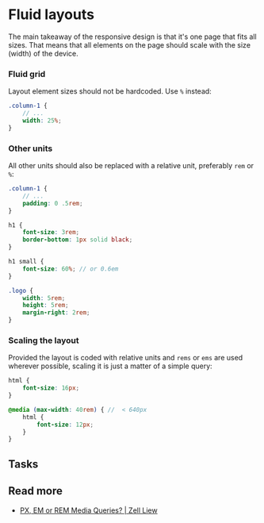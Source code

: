 # Fluid layouts

The main takeaway of the responsive design is that it's one page that fits all sizes.
That means that all elements on the page should scale with the size (width) of the device.

### Fluid grid

Layout element sizes should not be hardcoded. Use `%` instead:

```scss
.column-1 {
    // ...
    width: 25%;
}
```

### Other units

All other units should also be replaced with a relative unit, preferably `rem` or `%`:

```scss
.column-1 {
    // ...
    padding: 0 .5rem;
}

h1 {
    font-size: 3rem;
    border-bottom: 1px solid black;
}

h1 small {
    font-size: 60%; // or 0.6em
}

.logo {
    width: 5rem;
    height: 5rem;
    margin-right: 2rem;
}
```

### Scaling the layout

Provided the layout is coded with relative units and `rems` or `ems` are used wherever possible, scaling it is just a matter of a simple query:

```scss
html {
    font-size: 16px;
}

@media (max-width: 40rem) { //  < 640px
    html {
        font-size: 12px;
    }
}
```

## Tasks
[](codepen://maciej-kucharski/xQgVYY)

## Read more
- [PX, EM or REM Media Queries? | Zell Liew](https://zellwk.com/blog/media-query-units/)